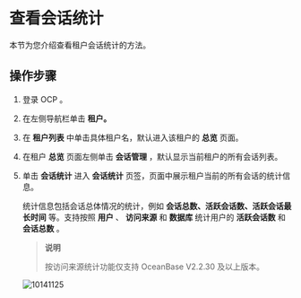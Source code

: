 查看会话统计
===========================

本节为您介绍查看租户会话统计的方法。

操作步骤
-------------------------

1. 登录 OCP 。

2. 在左侧导航栏单击 **租户。**

3. 在 **租户列表** 中单击具体租户名，默认进入该租户的 **总览** 页面。

4. 在租户 **总览** 页面左侧单击 **会话管理** ，默认显示当前租户的所有会话列表。

5. 单击 **会话统计** 进入 **会话统计** 页签，页面中展示租户当前的所有会话的统计信息。

   统计信息包括会话总体情况的统计，例如 **会话总数、活跃会话数、活跃会话最长时间** 等。支持按照 **用户** 、 **访问来源** 和 **数据库** 统计用户的 **活跃会话数** 和 **会话总数** 。

   > **说明**
   >
   > 按访问来源统计功能仅支持 OceanBase V2.2.30 及以上版本。

   ![10141125](https://help-static-aliyun-doc.aliyuncs.com/assets/img/zh-CN/1295987361/p338689.png)
